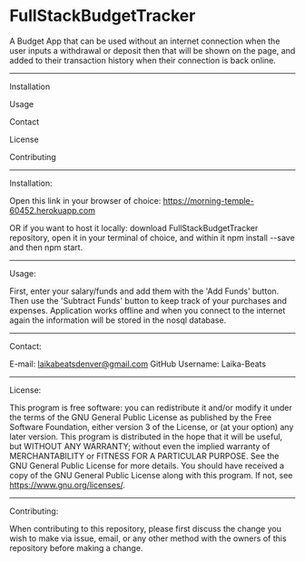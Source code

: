 # FullStackBudgetTracker

A Budget App that can be used without an internet connection when the user inputs a withdrawal or deposit then that will be shown on the page, and added to their transaction history when their connection is back online.
 *********************

 Installation
 
 Usage
 
 Contact
 
 License
 
 Contributing
 
 *********************
 Installation:
 
 
 Open this link in your browser of choice: https://morning-temple-60452.herokuapp.com
 
 OR if you want to host it locally:
 download FullStackBudgetTracker repository, open it in your terminal of choice, and within it npm install --save and then npm start.
 
 
 *********************
 Usage:

First, enter your salary/funds and add them with the 'Add Funds' button. Then use the 'Subtract Funds' button to keep track of your purchases and expenses. 
Application works offline and when you connect to the internet again the information will be stored in the nosql database.


 *********************
 Contact:

 E-mail: laikabeatsdenver@gmail.com GitHub Username: Laika-Beats
 
 
 *********************
 License:

 This program is free software: you can redistribute it and/or modify it under the terms of the GNU General Public License as published by the Free Software Foundation, either version 3 of the License, or (at your option) any later version. This program is distributed in the hope that it will be useful, but WITHOUT ANY WARRANTY; without even the implied warranty of MERCHANTABILITY or FITNESS FOR A PARTICULAR PURPOSE. See the GNU General Public License for more details. You should have received a copy of the GNU General Public License along with this program. If not, see https://www.gnu.org/licenses/.
 
 
 *********************
 Contributing:

 When contributing to this repository, please first discuss the change you wish to make via issue, email, or any other method with the owners of this repository before making a change.
